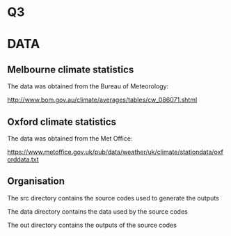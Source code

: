 # Q3
DATA
====

Melbourne climate statistics
----------------------------

The data was obtained from the Bureau of Meteorology:

http://www.bom.gov.au/climate/averages/tables/cw_086071.shtml

Oxford climate statistics
-------------------------

The data was obtained from the Met Office:

https://www.metoffice.gov.uk/pub/data/weather/uk/climate/stationdata/oxforddata.txt


Organisation
-------------------------
The src directory contains the source codes used to generate the outputs


The data directory contains the data used by the source codes
    
    
The out directory contains the outputs of the source codes
